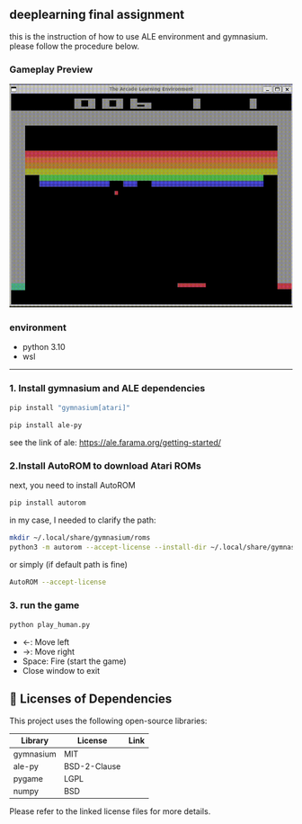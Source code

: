 ## deeplearning final assignment
this is the instruction of how to use ALE environment and gymnasium.
please follow the procedure below.

### Gameplay Preview

![Breakout gameplay](movie/blockgame.gif)

### environment

- python 3.10
- wsl

---
### 1. Install gymnasium and ALE dependencies

```bash
pip install "gymnasium[atari]"
```

```bash
pip install ale-py
```
see the link of ale:
https://ale.farama.org/getting-started/


### 2.Install AutoROM to download Atari ROMs
next, you need to install AutoROM

```bash
pip install autorom
```


in my case, I needed to clarify the path:
```bash
mkdir ~/.local/share/gymnasium/roms
python3 -m autorom --accept-license --install-dir ~/.local/share/gymnasium/roms
```

or simply (if default path is fine)
```bash
AutoROM --accept-license
```

### 3. run the game

```bash
python play_human.py
```

- ←: Move left
- →: Move right
- Space: Fire (start the game)
- Close window to exit


## 📄 Licenses of Dependencies

This project uses the following open-source libraries:

| Library       | License         | Link                                 |
|---------------|------------------|--------------------------------------|
| gymnasium     | MIT              |  |
| ale-py        | BSD-2-Clause     |  |
| pygame        | LGPL             |  |
| numpy         | BSD              |  |

Please refer to the linked license files for more details.
